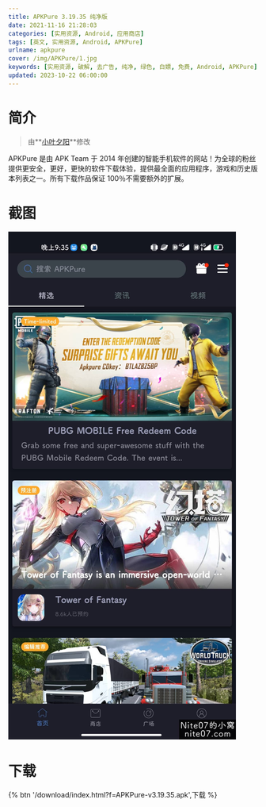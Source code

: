 ```yaml
---
title: APKPure 3.19.35 纯净版
date: 2021-11-16 21:28:03
categories: [实用资源, Android, 应用商店]
tags: [英文, 实用资源, Android, APKPure]
urlname: apkpure
cover: /img/APKPure/1.jpg
keywords: [实用资源, 破解, 去广告, 纯净, 绿色, 白嫖, 免费, Android, APKPure]
updated: 2023-10-22 06:00:00
---
```


# 简介

> 由**[小叶夕阳](/laiyuan)**修改

APKPure 是由 APK Team 于 2014 年创建的智能手机软件的网站！为全球的粉丝提供更安全，更好，更快的软件下载体验，提供最全面的应用程序，游戏和历史版本列表之一。所有下载作品保证 100％不需要额外的扩展。

# 截图

![](/img/APKPure/2.jpg)

# 下载

{% btn '/download/index.html?f=APKPure-v3.19.35.apk',下载 %}
